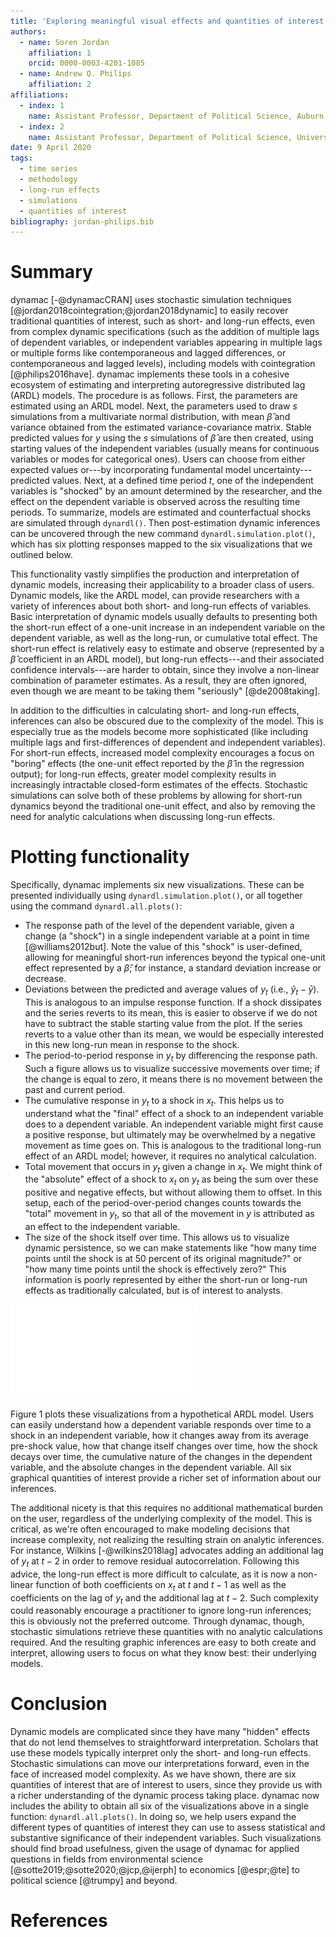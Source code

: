 ```yaml
--- 
title: 'Exploring meaningful visual effects and quantities of interest from dynamic models through dynamac'  
authors:
  - name: Soren Jordan 
    affiliation: 1 
    orcid: 0000-0003-4201-1085 
  - name: Andrew Q. Philips 
    affiliation: 2 
affiliations: 
  - index: 1 
    name: Assistant Professor, Department of Political Science, Auburn University 
  - index: 2 
    name: Assistant Professor, Department of Political Science, University of Colorado Boulder 
date: 9 April 2020 
tags: 
  - time series
  - methodology
  - long-run effects
  - simulations
  - quantities of interest
bibliography: jordan-philips.bib 
---
```


# Summary 

dynamac [-@dynamacCRAN] uses stochastic simulation techniques [@jordan2018cointegration;@jordan2018dynamic] to easily recover traditional quantities of interest, such as short- and long-run effects, even from complex dynamic specifications (such as the addition of multiple lags of dependent variables, or independent variables appearing in multiple lags or multiple forms like contemporaneous and lagged differences, or contemporaneous and lagged levels), including models with cointegration [@philips2016have]. dynamac implements these tools in a cohesive ecosystem of estimating and interpreting autoregressive distributed lag (ARDL) models. The procedure is as follows. First, the parameters are estimated using an ARDL model. Next, the parameters used to draw $s$ simulations from a multivariate normal distribution, with mean $\hat{\beta}$ and variance obtained from the estimated variance-covariance matrix. Stable predicted values for $y$ using the $s$ simulations of $\hat{\beta}$ are then created, using starting values of the independent variables (usually means for continuous variables or modes for categorical ones). Users can choose from either expected values or---by incorporating fundamental model uncertainty---predicted values. Next, at a defined time period $t$, one of the independent variables is "shocked" by an amount determined by the researcher, and the effect on the dependent variable is observed across the resulting time periods. To summarize, models are estimated and counterfactual shocks are simulated through `dynardl()`. Then post-estimation dynamic inferences can be uncovered through the new command `dynardl.simulation.plot()`, which has six plotting responses mapped to the six visualizations that we outlined below. 

This functionality vastly simplifies the production and interpretation of dynamic models, increasing their applicability to a broader class of users. Dynamic models, like the ARDL model, can provide researchers with a variety of inferences about both short- and long-run effects of variables. Basic interpretation of dynamic models usually defaults to presenting both the short-run effect of a one-unit increase in an independent variable on the dependent variable, as well as the long-run, or cumulative total effect. The short-run effect is relatively easy to estimate and observe (represented by a $\hat\beta$ coefficient in an ARDL model), but long-run effects---and their associated confidence intervals---are harder to obtain, since they involve a non-linear combination of parameter estimates.  As a result, they are often ignored, even though we are meant to be taking them "seriously" [@de2008taking].

In addition to the difficulties in calculating short- and long-run effects, inferences can also be obscured due to the complexity of the model. This is especially true as the models become more sophisticated (like including multiple lags and first-differences of dependent and independent variables). For short-run effects, increased model complexity encourages a focus on "boring" effects (the one-unit effect reported by the $\hat\beta$ in the regression output); for long-run effects, greater model complexity results in increasingly intractable closed-form estimates of the effects. Stochastic simulations can solve both of these problems by allowing for short-run dynamics beyond the traditional one-unit effect, and also by removing the need for analytic calculations when discussing long-run effects. 

# Plotting functionality
Specifically, dynamac implements six new visualizations. These can be presented individually using `dynardl.simulation.plot()`, or all together using the command `dynardl.all.plots()`:

* The response path of the level of the dependent variable, given a change (a "shock") in a single independent variable at a point in time [@williams2012but]. Note the value of this "shock" is user-defined, allowing for meaningful short-run inferences beyond the typical one-unit effect represented by a $\hat\beta$; for instance, a standard deviation increase or decrease.
* Deviations between the predicted and average values of $y_t$ (i.e., $\hat{y}_t - \bar{y}$). This is analogous to an impulse response function. If a shock dissipates and the series reverts to its mean, this is easier to observe if we do not have to subtract the stable starting value from the plot. If the series reverts to a value other than its mean, we would be especially interested in this new long-run mean in response to the shock.
* The period-to-period response in $y_t$ by differencing the response path. Such a figure allows us to visualize successive movements over time; if the change is equal to zero, it means there is no movement between the past and current period.
* The cumulative response in $y_t$ to a shock in $x_t$. This helps us to understand what the "final" effect of a shock to an independent variable does to a dependent variable. An independent variable might first cause a positive response, but ultimately may be overwhelmed by a negative movement as time goes on. This is analogous to the traditional long-run effect of an ARDL model; however, it requires no analytical calculation.
* Total movement that occurs in $y_t$ given a change in $x_t$. We might think of the "absolute" effect of a shock to $x_t$ on $y_t$ as being the sum over these positive and negative effects, but without allowing them to offset. In this setup, each of the period-over-period changes counts towards the "total" movement in $y_t$, so that all of the movement in $y$ is attributed as an effect to the independent variable.
* The size of the shock itself over time. This allows us to visualize dynamic persistence, so we can make statements like "how many time points until the shock is at 50 percent of its original magnitude?" or "how many time points until the shock is effectively zero?" This information is poorly represented by either the short-run or long-run effects as traditionally calculated, but is of interest to analysts.

![Six quantities of interest from the ARDL equation $\Delta y_t = -0.8 y_{t-1} -2 \Delta x_t  + x_{t-1} + u_t$.](allplots.pdf)

Figure 1 plots these visualizations from a hypothetical ARDL model. Users can easily understand how a dependent variable responds over time to a shock in an independent variable, how it changes away from its average pre-shock value, how that change itself changes over time, how the shock decays over time, the cumulative nature of the changes in the dependent variable, and the absolute changes in the dependent variable. All six graphical quantities of interest provide a richer set of information about our inferences.

The additional nicety is that this requires no additional mathematical burden on the user, regardless of the underlying complexity of the model. This is critical, as we're often encouraged to make modeling decisions that increase complexity, not realizing the resulting strain on analytic inferences. For instance, Wilkins [-@wilkins2018lag] advocates adding an additional lag of $y_t$ at $t-2$ in order to remove residual autocorrelation. Following this advice, the long-run effect is more difficult to calculate, as it is now a non-linear function of both coefficients on $x_t$ at $t$ and $t-1$ as well as the coefficients on the lag of $y_t$ and the additional lag at $t-2$. Such complexity could reasonably encourage a practitioner to ignore long-run inferences; this is obviously not the preferred outcome. Through dynamac, though, stochastic simulations retrieve these quantities with no analytic calculations required. And the resulting graphic inferences are easy to both create and interpret, allowing users to focus on what they know best: their underlying models.

# Conclusion

Dynamic models are complicated since they have many "hidden" effects that do not lend themselves to straightforward interpretation. Scholars that use these models typically interpret only the short- and long-run effects. Stochastic simulations can move our interpretations forward, even in the face of increased model complexity. As we have shown, there are six quantities of interest that are of interest to users, since they provide us with a richer understanding of the dynamic process taking place. dynamac now includes the ability to obtain all six of the visualizations above in a single function: ``dynardl.all.plots()``. In doing so, we help users expand the different types of quantities of interest they can use to assess statistical and substantive significance of their independent variables. Such visualizations should find broad usefulness, given the usage of dynamac for applied questions in fields from environmental science [@sotte2019;@sotte2020;@jcp,@ijerph] to economics [@espr;@te] to political science [@trumpy] and beyond.

# References

